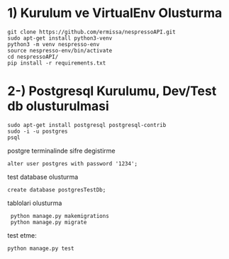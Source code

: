 # 1) Kurulum ve VirtualEnv Olusturma
```
git clone https://github.com/ermissa/nespressoAPI.git
sudo apt-get install python3-venv
python3 -m venv nespresso-env
source nespresso-env/bin/activate
cd nespressoAPI/
pip install -r requirements.txt
```

# 2-) Postgresql Kurulumu, Dev/Test db olusturulmasi
```
sudo apt-get install postgresql postgresql-contrib
sudo -i -u postgres
psql
```
postgre terminalinde sifre degistirme
```
alter user postgres with password '1234';
```
test database olusturma
```
create database postgresTestDb;
```
tablolari olusturma
```
 python manage.py makemigrations
 python manage.py migrate
 ```
 test etme: 
 ```
 python manage.py test
 ```